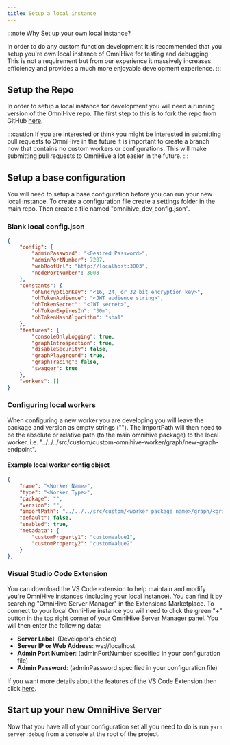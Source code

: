 ```yaml
---
title: Setup a local instance
---
```


:::note Why Set up your own local instance?

In order to do any custom function development it is recommended that you setup you're own local instance of OmniHive for testing and debugging.
This is not a requirement but from our experience it massively increases efficiency and provides a much more enjoyable development experience.
:::

## Setup the Repo

In order to setup a local instance for development you will need a running version of the OmniHive repo. The first step to this is to fork the repo from GitHub <a target="_blank" href="https://github.com/WithOneVisionTechnologies/omnihive">here</a>.

:::caution
If you are interested or think you might be interested in submitting pull requests to OmniHive in the future it is important to create a branch
now that contains no custom workers or configurations. This will make submitting pull requests to OmniHive a lot easier in the future.
:::

## Setup a base configuration

You will need to setup a base configuration before you can run your new local instance. To create a configuration file create a settings folder in
the main repo. Then create a file named "omnihive_dev_config.json".

### Blank local config.json

```json title="./settings/omnihive_dev_config.json"
{
    "config": {
        "adminPassword": "<Desired Password>",
        "adminPortNumber": 7207,
        "webRootUrl": "http://localhost:3003",
        "nodePortNumber": 3003
    },
    "constants": {
        "ohEncryptionKey": "<16, 24, or 32 bit encryption key>",
        "ohTokenAudience": "<JWT audience string>",
        "ohTokenSecret": "<JWT secret>",
        "ohTokenExpiresIn": "30m",
        "ohTokenHashAlgorithm": "sha1"
    },
    "features": {
        "consoleOnlyLogging": true,
        "graphIntrospection": true,
        "disableSecurity": false,
        "graphPlayground": true,
        "graphTracing": false,
        "swagger": true
    },
    "workers": []
}
```

### Configuring local workers

When configuring a new worker you are developing you will leave the package and version as empty strings ("").
The importPath will then need to be the absolute or relative path (to the main omnihive package) to the local worker.
i.e. "../../../src/custom/custom-omnihive-worker/graph/new-graph-endpoint".

#### Example local worker config object

```json title="Local Worker Config Object"
{
    "name": "<Worker Name>",
    "type": "<Worker Type>",
    "package": "",
    "version": "",
    "importPath": "../../../src/custom/<worker package name>/graph/<graphEndpointWorker name>",
    "default": false,
    "enabled": true,
    "metadata": {
        "customProperty1": "customValue1",
        "customProperty2": "customValue2"
    }
},
```

### Visual Studio Code Extension

You can download the VS Code extension to help maintain and modify you're OmniHive instances (including your local instance). You can find it by searching "OmniHive Server Manager" in the Extensions Marketplace.
To connect to your local OmniHive instance you will need to click the green "+" button in the top right corner of your OmniHive Server Manager panel. You will then enter the following data:

-   <strong>Server Label</strong>: (Developer's choice)
-   <strong>Server IP or Web Address</strong>: ws://localhost
-   <strong>Admin Port Number</strong>: (adminPortNumber specified in your configuration file)
-   <strong>Admin Password</strong>: (adminPassword specified in your configuration file)

If you want more details about the features of the VS Code Extension then click [here](./vscode-extension).

## Start up your new OmniHive Server

Now that you have all of your configuration set all you need to do is run `yarn server:debug` from a console at the root of the project.
